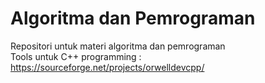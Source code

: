 # Algoritma dan Pemrograman

Repositori untuk materi algoritma dan pemrograman\
Tools untuk C++ programming : https://sourceforge.net/projects/orwelldevcpp/